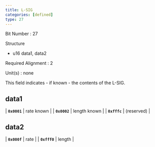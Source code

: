 ```yaml
---
title: L-SIG
categories: [defined]
type: 27
---
```

Bit Number
: 27

Structure
  - u16 data1, data2

Required Alignment
: 2

Unit(s)
: none

This field indicates - if known - the contents of the L-SIG.

## data1

| **`0x0001`** | rate known |
| **`0x0002`** | length known |
| **`0xfffc`** | (reserved) |

## data2

| **`0x000f`** | rate |
| **`0xfff0`** | length |
